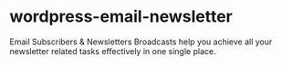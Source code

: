 # wordpress-email-newsletter

Email Subscribers & Newsletters Broadcasts help you achieve all your newsletter related tasks effectively in one single place.

